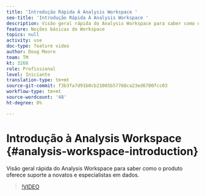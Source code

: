 ```yaml
---
title: 'Introdução Rápida À Analysis Workspace '
seo-title: 'Introdução Rápida À Analysis Workspace '
description: Visão geral rápida do Analysis Workspace para saber como o produto oferece suporte a novatos e especialistas em dados.
feature: Noções básicas do Workspace
topics: null
activity: use
doc-type: feature video
author: Doug Moore
team: TM
kt: 3268
role: Profissional
level: Iniciante
translation-type: tm+mt
source-git-commit: f3b3fa7d91b0cb21005b57768ca23ed6700fcc03
workflow-type: tm+mt
source-wordcount: '48'
ht-degree: 0%

---
```



# Introdução à Analysis Workspace {#analysis-workspace-introduction}

Visão geral rápida do Analysis Workspace para saber como o produto oferece suporte a novatos e especialistas em dados.

>[!VIDEO](https://video.tv.adobe.com/v/28165/?quality=12)
